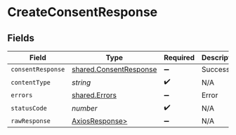 # CreateConsentResponse


## Fields

| Field                                                            | Type                                                             | Required                                                         | Description                                                      |
| ---------------------------------------------------------------- | ---------------------------------------------------------------- | ---------------------------------------------------------------- | ---------------------------------------------------------------- |
| `consentResponse`                                                | [shared.ConsentResponse](../../models/shared/consentresponse.md) | :heavy_minus_sign:                                               | Success                                                          |
| `contentType`                                                    | *string*                                                         | :heavy_check_mark:                                               | N/A                                                              |
| `errors`                                                         | [shared.Errors](../../models/shared/errors.md)                   | :heavy_minus_sign:                                               | Error                                                            |
| `statusCode`                                                     | *number*                                                         | :heavy_check_mark:                                               | N/A                                                              |
| `rawResponse`                                                    | [AxiosResponse>](https://axios-http.com/docs/res_schema)         | :heavy_minus_sign:                                               | N/A                                                              |